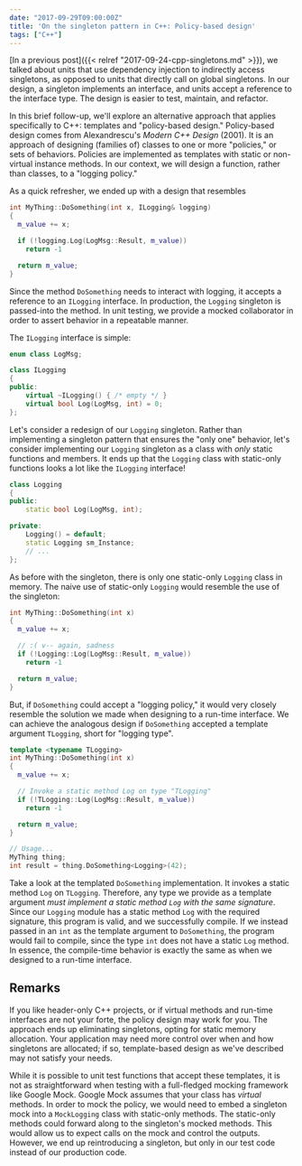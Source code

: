 ```yaml
---
date: "2017-09-29T09:00:00Z"
title: 'On the singleton pattern in C++: Policy-based design'
tags: ["C++"]
---
```


[In a previous post]({{< relref "2017-09-24-cpp-singletons.md" >}}), we talked about units that use dependency injection to indirectly access singletons, as opposed to units that directly call on global singletons. In our design, a singleton implements an interface, and units accept a reference to the interface type. The design is easier to test, maintain, and refactor.

In this brief follow-up, we'll explore an alternative approach that applies specifically to C++: templates and "policy-based design." Policy-based design comes from Alexandrescu's _Modern C++ Design_ (2001). It is an approach of designing (families of) classes to one or more "policies," or sets of behaviors. Policies are implemented as templates with static or non-virtual instance methods. In our context, we will design a function, rather than classes, to a "logging policy."

As a quick refresher, we ended up with a design that resembles

```c++
int MyThing::DoSomething(int x, ILogging& logging)
{
  m_value += x;

  if (!logging.Log(LogMsg::Result, m_value))
    return -1

  return m_value;
}
```

Since the method `DoSomething` needs to interact with logging, it accepts a reference to an `ILogging` interface. In production, the `Logging` singleton is passed-into the method. In unit testing, we provide a mocked collaborator in order to assert behavior in a repeatable manner.

The `ILogging` interface is simple:

```c++
enum class LogMsg;

class ILogging
{
public:
    virtual ~ILogging() { /* empty */ }
    virtual bool Log(LogMsg, int) = 0;
};
```

Let's consider a redesign of our `Logging` singleton. Rather than implementing a singleton pattern that ensures the "only one" behavior, let's consider implementing our `Logging` singleton as a class with _only_ static functions and members. It ends up that the `Logging` class with static-only functions looks a lot like the `ILogging` interface! 

```c++
class Logging
{
public:
    static bool Log(LogMsg, int);

private:
    Logging() = default;
    static Logging sm_Instance;
    // ...
};
```

As before with the singleton, there is only one static-only `Logging` class in memory. The naive use of static-only `Logging` would resemble the use of the singleton:

```c++
int MyThing::DoSomething(int x)
{
  m_value += x;

  // :( v-- again, sadness
  if (!Logging::Log(LogMsg::Result, m_value))
    return -1

  return m_value;
}
```

But, if `DoSomething` could accept a "logging policy," it would very closely resemble the solution we made when designing to a run-time interface. We can achieve the analogous design if `DoSomething` accepted a template argument `TLogging`, short for "logging type".

```c++
template <typename TLogging>
int MyThing::DoSomething(int x)
{
  m_value += x;

  // Invoke a static method Log on type "TLogging"
  if (!TLogging::Log(LogMsg::Result, m_value))
    return -1

  return m_value;
}

// Usage...
MyThing thing;
int result = thing.DoSomething<Logging>(42);
```

Take a look at the templated `DoSomething` implementation. It invokes a static method `Log` on `TLogging`. Therefore, any type we provide as a template argument _must implement a static method `Log` with the same signature_. Since our `Logging` module has a static method `Log` with the required signature, this program is valid, and we successfully compile. If we instead passed in an `int` as the template argument to `DoSomething`, the program would fail to compile, since the type `int` does not have a static `Log` method. In essence, the compile-time behavior is exactly the same as when we designed to a run-time interface.

## Remarks

If you like header-only C++ projects, or if virtual methods and run-time interfaces are not your forte, the policy design may work for you. The approach ends up eliminating singletons, opting for static memory allocation. Your application may need more control over when and how singletons are allocated; if so, template-based design as we've described may not satisfy your needs.

While it is possible to unit test functions that accept these templates, it is not as straightforward when testing with a full-fledged mocking framework like Google Mock. Google Mock assumes that your class has _virtual_ methods. In order to mock the policy, we would need to embed a singleton mock into a `MockLogging` class with static-only methods. The static-only methods could forward along to the singleton's mocked methods. This would allow us to expect calls on the mock and control the outputs. However, we end up reintroducing a singleton, but only in our test code instead of our production code.
